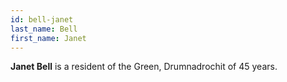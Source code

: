```yaml
---
id: bell-janet
last_name: Bell
first_name: Janet
---
```

**Janet Bell** is a resident of the Green, Drumnadrochit of 45 years.